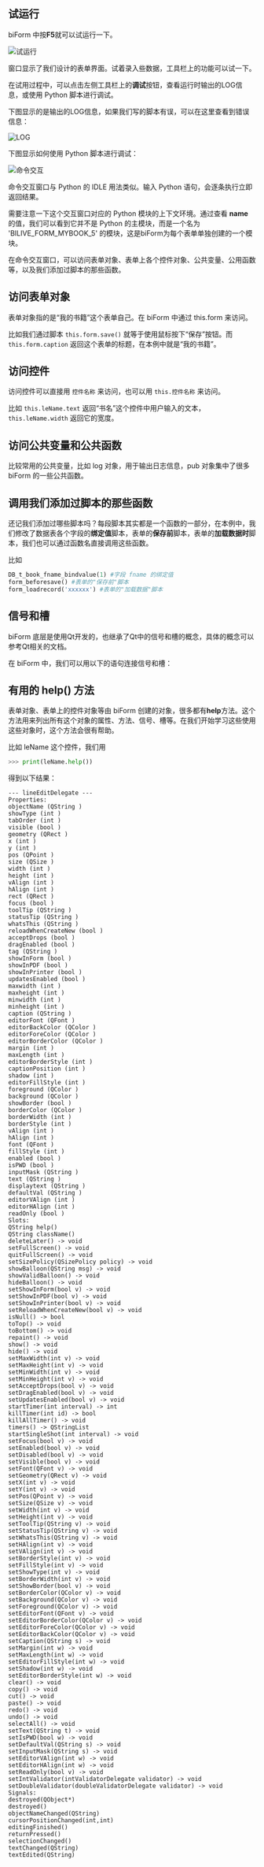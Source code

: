 ## 试运行

biForm 中按**F5**就可以试运行一下。

![试运行](first_16.png)

窗口显示了我们设计的表单界面。试着录入些数据，工具栏上的功能可以试一下。

在试用过程中，可以点击左侧工具栏上的**调试**按钮，查看运行时输出的LOG信息，或使用 Python 脚本进行调试。

下图显示的是输出的LOG信息，如果我们写的脚本有误，可以在这里查看到错误信息：

![LOG](first_17.png)

下图显示如何使用 Python 脚本进行调试：

![命令交互](first_18.png)

命令交互窗口与 Python 的 IDLE 用法类似。输入 Python 语句，会逐条执行立即返回结果。

需要注意一下这个交互窗口对应的 Python 模块的上下文环境。通过查看 __name__ 的值，我们可以看到它并不是 Python 的主模块，而是一个名为 'BILIVE_FORM_MYBOOK_5' 的模块，这是biForm为每个表单单独创建的一个模块。

在命令交互窗口，可以访问表单对象、表单上各个控件对象、公共变量、公用函数等，以及我们添加过脚本的那些函数。

## 访问表单对象

表单对象指的是“我的书籍”这个表单自己。在 biForm 中通过 this.form 来访问。

比如我们通过脚本 `this.form.save()` 就等于使用鼠标按下“保存”按钮。而 `this.form.caption` 返回这个表单的标题，在本例中就是“我的书籍”。

## 访问控件

访问控件可以直接用 `控件名称` 来访问，也可以用 `this.控件名称` 来访问。

比如 `this.leName.text` 返回“书名”这个控件中用户输入的文本，`this.leName.width` 返回它的宽度。

## 访问公共变量和公共函数

比较常用的公共变量，比如 log 对象，用于输出日志信息，pub 对象集中了很多 biForm 的一些公共函数。

## 调用我们添加过脚本的那些函数

还记我们添加过哪些脚本吗？每段脚本其实都是一个函数的一部分，在本例中，我们修改了数据表各个字段的**绑定值**脚本，表单的**保存前**脚本，表单的**加载数据时**脚本，我们也可以通过函数名直接调用这些函数。

比如 

``` python
DB_t_book_fname_bindvalue(1) #字段 fname 的绑定值
form_beforesave() #表单的"保存前"脚本
form_loadrecord('xxxxxx') #表单的"加载数据"脚本

```

## 信号和槽

biForm 底层是使用Qt开发的，也继承了Qt中的信号和槽的概念，具体的概念可以参考Qt相关的文档。

在 biForm 中，我们可以用以下的语句连接信号和槽：

## 有用的 help() 方法

表单对象、表单上的控件对象等由 biForm 创建的对象，很多都有**help**方法。这个方法用来列出所有这个对象的属性、方法、信号、槽等。在我们开始学习这些使用这些对象时，这个方法会很有帮助。

比如 leName 这个控件，我们用

``` python
>>> print(leName.help())
```

得到以下结果：

``` 
--- lineEditDelegate ---
Properties:
objectName (QString )
showType (int )
tabOrder (int )
visible (bool )
geometry (QRect )
x (int )
y (int )
pos (QPoint )
size (QSize )
width (int )
height (int )
vAlign (int )
hAlign (int )
rect (QRect )
focus (bool )
toolTip (QString )
statusTip (QString )
whatsThis (QString )
reloadWhenCreateNew (bool )
acceptDrops (bool )
dragEnabled (bool )
tag (QString )
showInForm (bool )
showInPDF (bool )
showInPrinter (bool )
updatesEnabled (bool )
maxwidth (int )
maxheight (int )
minwidth (int )
minheight (int )
caption (QString )
editorFont (QFont )
editorBackColor (QColor )
editorForeColor (QColor )
editorBorderColor (QColor )
margin (int )
maxLength (int )
editorBorderStyle (int )
captionPosition (int )
shadow (int )
editorFillStyle (int )
foreground (QColor )
background (QColor )
showBorder (bool )
borderColor (QColor )
borderWidth (int )
borderStyle (int )
vAlign (int )
hAlign (int )
font (QFont )
fillStyle (int )
enabled (bool )
isPWD (bool )
inputMask (QString )
text (QString )
displaytext (QString )
defaultVal (QString )
editorVAlign (int )
editorHAlign (int )
readOnly (bool )
Slots:
QString help()
QString className()
deleteLater() -> void
setFullScreen() -> void
quitFullScreen() -> void
setSizePolicy(QSizePolicy policy) -> void
showBalloon(QString msg) -> void
showValidBalloon() -> void
hideBalloon() -> void
setShowInForm(bool v) -> void
setShowInPDF(bool v) -> void
setShowInPrinter(bool v) -> void
setReloadWhenCreateNew(bool v) -> void
isNull() -> bool
toTop() -> void
toBottom() -> void
repaint() -> void
show() -> void
hide() -> void
setMaxWidth(int v) -> void
setMaxHeight(int v) -> void
setMinWidth(int v) -> void
setMinHeight(int v) -> void
setAcceptDrops(bool v) -> void
setDragEnabled(bool v) -> void
setUpdatesEnabled(bool v) -> void
startTimer(int interval) -> int
killTimer(int id) -> bool
killAllTimer() -> void
timers() -> QStringList
startSingleShot(int interval) -> void
setFocus(bool v) -> void
setEnabled(bool v) -> void
setDisabled(bool v) -> void
setVisible(bool v) -> void
setFont(QFont v) -> void
setGeometry(QRect v) -> void
setX(int v) -> void
setY(int v) -> void
setPos(QPoint v) -> void
setSize(QSize v) -> void
setWidth(int v) -> void
setHeight(int v) -> void
setToolTip(QString v) -> void
setStatusTip(QString v) -> void
setWhatsThis(QString v) -> void
setHAlign(int v) -> void
setVAlign(int v) -> void
setBorderStyle(int v) -> void
setFillStyle(int v) -> void
setShowType(int v) -> void
setBorderWidth(int v) -> void
setShowBorder(bool v) -> void
setBorderColor(QColor v) -> void
setBackground(QColor v) -> void
setForeground(QColor v) -> void
setEditorFont(QFont v) -> void
setEditorBorderColor(QColor v) -> void
setEditorForeColor(QColor v) -> void
setEditorBackColor(QColor v) -> void
setCaption(QString s) -> void
setMargin(int w) -> void
setMaxLength(int w) -> void
setEditorFillStyle(int w) -> void
setShadow(int w) -> void
setEditorBorderStyle(int w) -> void
clear() -> void
copy() -> void
cut() -> void
paste() -> void
redo() -> void
undo() -> void
selectAll() -> void
setText(QString t) -> void
setIsPWD(bool w) -> void
setDefaultVal(QString s) -> void
setInputMask(QString s) -> void
setEditorVAlign(int w) -> void
setEditorHAlign(int w) -> void
setReadOnly(bool v) -> void
setIntValidator(intValidatorDelegate validator) -> void
setDoubleValidator(doubleValidatorDelegate validator) -> void
Signals:
destroyed(QObject*)
destroyed()
objectNameChanged(QString)
cursorPositionChanged(int,int)
editingFinished()
returnPressed()
selectionChanged()
textChanged(QString)
textEdited(QString)
```








